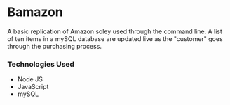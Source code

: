 # Bamazon

A basic replication of Amazon soley used through the command line. A list of ten items in a mySQL database are updated live as the "customer" goes through the purchasing process.


### Technologies Used
* Node JS
* JavaScript
* mySQL
